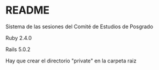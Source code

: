 # README


Sistema de las sesiones del Comité de Estudios de Posgrado

Ruby 2.4.0

Rails 5.0.2

Hay que crear el directorio "private" en la carpeta raiz